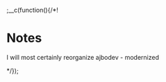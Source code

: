 
;__c(function(){/*!

# Notes

I will most certainly reorganize ajbodev - modernized

[//]: # (@~|[content]|~@)

*/});
